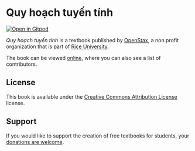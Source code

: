 # Quy hoạch tuyến tính

[![Open in Gitpod](https://gitpod.io/button/open-in-gitpod.svg)](https://gitpod.io/from-referrer/)

_Quy hoạch tuyến tính_ is a textbook published by [OpenStax](https://openstax.org/), a non profit organization that is part of [Rice University](https://www.rice.edu/).

The book can be viewed [online](https://github.com/cnx-user-books/cnxbook-quy-hoach-tuyen-tinh/releases/latest), where you can also see a list of contributors.

## License
This book is available under the [Creative Commons Attribution License](./LICENSE) license.

## Support
If you would like to support the creation of free textbooks for students, your [donations are welcome](https://riceconnect.rice.edu/donation/support-openstax-banner).
